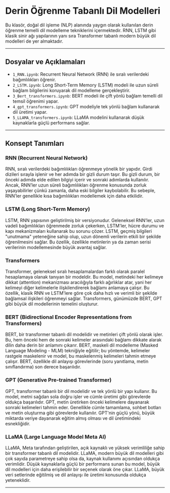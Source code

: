 # Derin Öğrenme Tabanlı Dil Modelleri

Bu klasör, doğal dil işleme (NLP) alanında yaygın olarak kullanılan derin öğrenme temelli dil modelleme tekniklerini içermektedir. RNN, LSTM gibi klasik sinir ağı yapılarının yanı sıra Transformer tabanlı modern büyük dil modelleri de yer almaktadır.

---

## Dosyalar ve Açıklamaları

- `1_RNN.ipynb`: Recurrent Neural Network (RNN) ile sıralı verilerdeki bağımlılıkları öğrenir.
- `2_LSTM.ipynb`: Long Short-Term Memory (LSTM) modeli ile uzun süreli bağlam bilgilerini koruyarak dil modelleme gerçekleştirir.
- `3_Bert_transformers.ipynb`: BERT modeli ile çift yönlü bağlam temelli dil temsil öğrenimi yapar.
- `4_gpt_transformers.ipynb`: GPT modeliyle tek yönlü bağlam kullanarak dil üretimi yapar.
- `5_LLAMA_transformers.ipynb`: LLaMA modelini kullanarak düşük kaynaklarla güçlü performans sağlar.

---

## Konsept Tanımları

### RNN (Recurrent Neural Network)
RNN, sıralı verilerdeki bağımlılıkları öğrenmeye yönelik bir yapıdır. Girdi dizileri sırayla işlenir ve her adımda bir gizli durum taşır. Bu gizli durum, bir önceki adımda elde edilen bilgiyi içerir ve sonraki adımlarda kullanılır. Ancak, RNN’ler uzun süreli bağımlılıkları öğrenme konusunda zorluk yaşayabilirler çünkü zamanla, daha eski bilgiler kaybolabilir. Bu sebeple, RNN’ler genellikle kısa bağımlılıkları modellemek için daha etkilidir.

### LSTM (Long Short-Term Memory)
LSTM, RNN yapısının geliştirilmiş bir versiyonudur. Geleneksel RNN’ler, uzun vadeli bağımlılıkları öğrenmede zorluk çekerken, LSTM'ler, hücre durumu ve kapı mekanizmaları kullanarak bu sorunu çözer. LSTM, geçmiş bilgileri "unutmama" yeteneğine sahip olup, uzun dönemli verilerin etkili bir şekilde öğrenilmesini sağlar. Bu özellik, özellikle metinlerin ya da zaman serisi verilerinin modellemesinde büyük avantaj sağlar.

### Transformers
Transformer, geleneksel sıralı hesaplamalardan farklı olarak paralel hesaplamaya olanak tanıyan bir modeldir. Bu model, metindeki her kelimeye dikkat (attention) mekanizması aracılığıyla farklı ağırlıklar atar, yani her kelimeyi diğer kelimelerle ilişkilendirerek bağlamı anlamaya çalışır. Bu özellik, klasik RNN ve LSTM'lere göre çok daha hızlı ve verimli bir şekilde bağlamsal ilişkileri öğrenmeyi sağlar. Transformers, günümüzde BERT, GPT gibi büyük dil modellerinin temelini oluşturur.

### BERT (Bidirectional Encoder Representations from Transformers)
BERT, bir transformer tabanlı dil modelidir ve metinleri çift yönlü olarak işler. Bu, hem önceki hem de sonraki kelimeler arasındaki bağlamı dikkate alarak dilin daha derin bir anlamını çıkarır. BERT, maskeli dil modelleme (Masked Language Modeling - MLM) tekniğiyle eğitilir; bu yöntemde, kelimeler rastgele maskelenir ve model, bu maskelenmiş kelimeleri tahmin etmeye çalışır. BERT, özellikle dil anlayışı görevlerinde (soru yanıtlama, metin sınıflandırma) son derece başarılıdır.

### GPT (Generative Pre-trained Transformer)
GPT, transformer tabanlı bir dil modelidir ve tek yönlü bir yapı kullanır. Bu model, metni sağdan sola doğru işler ve cümle üretimi gibi görevlerde oldukça başarılıdır. GPT, metin üretirken önceki kelimelere dayanarak sonraki kelimeleri tahmin eder. Genellikle cümle tamamlama, sohbet botları ve metin oluşturma gibi görevlerde kullanılır. GPT'nin güçlü yönü, büyük miktarda veriye dayanarak eğitim almış olması ve dil üretimindeki esnekliğidir.

### LLaMA (Large Language Model Meta AI)
LLaMA, Meta tarafından geliştirilen, açık kaynaklı ve yüksek verimliliğe sahip bir transformer tabanlı dil modelidir. LLaMA, modern büyük dil modelleri gibi çok sayıda parametreye sahip olsa da, kaynak kullanımı açısından oldukça verimlidir. Düşük kaynaklarla güçlü bir performans sunan bu model, büyük dil modelleri için daha erişilebilir bir seçenek olarak öne çıkar. LLaMA, büyük veri setlerinde eğitilmiş ve dil anlayışı ile üretimi konusunda oldukça yeteneklidir.

---
